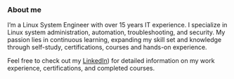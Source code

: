 ### About me

I’m a Linux System Engineer with over 15 years IT experience. I specialize in Linux system administration, automation, troubleshooting, and security. My passion lies in continuous learning, expanding my skill set and knowledge through self-study, certifications, courses and hands-on experience.

Feel free to check out my [LinkedIn](https://www.linkedin.com/in/jeroenkouters)) for detailed information on my work experience, certifications, and completed courses.
